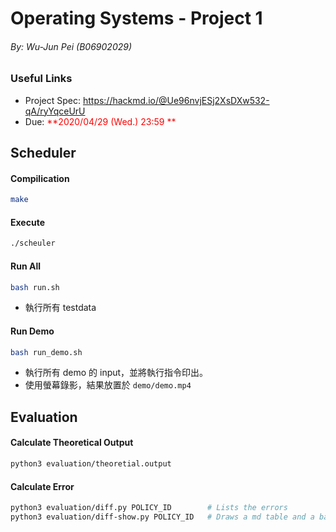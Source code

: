 # Operating Systems - Project 1

###### By: Wu-Jun Pei (B06902029)

### Useful Links

- Project Spec: <https://hackmd.io/@Ue96nvjESj2XsDXw532-qA/ryYqceUrU>
- Due: <font color="red">**2020/04/29 (Wed.) 23:59 **</font>

## Scheduler

#### Compilication
```bash
make
```

#### Execute

```bash
./scheuler
```

#### Run All

```bash
bash run.sh
```

- 執行所有 testdata

#### Run Demo

```bash
bash run_demo.sh
```

- 執行所有 demo 的 input，並將執行指令印出。
- 使用螢幕錄影，結果放置於 `demo/demo.mp4`

## Evaluation

#### Calculate Theoretical Output

```bash
python3 evaluation/theoretial.output
```
#### Calculate Error

```bash
python3 evaluation/diff.py POLICY_ID		# Lists the errors
python3 evaluation/diff-show.py POLICY_ID	# Draws a md table and a barh
```

